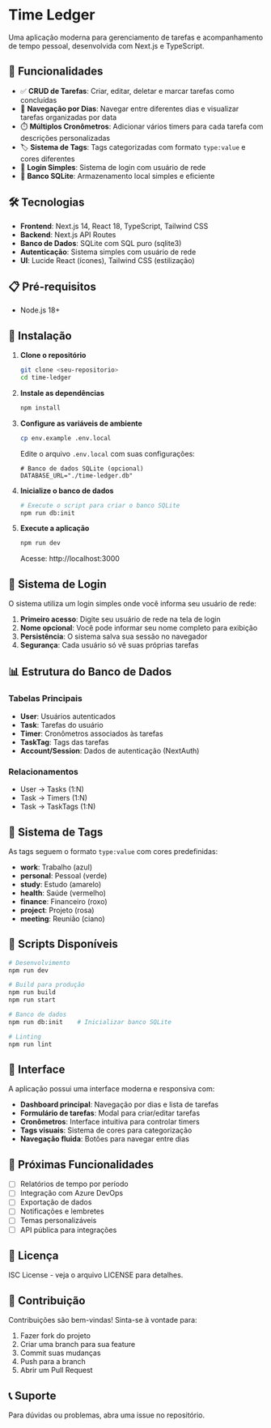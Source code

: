 # Time Ledger

Uma aplicação moderna para gerenciamento de tarefas e acompanhamento de tempo pessoal, desenvolvida com Next.js e TypeScript.

## 🚀 Funcionalidades

- ✅ **CRUD de Tarefas**: Criar, editar, deletar e marcar tarefas como concluídas
- 📅 **Navegação por Dias**: Navegar entre diferentes dias e visualizar tarefas organizadas por data
- ⏱️ **Múltiplos Cronômetros**: Adicionar vários timers para cada tarefa com descrições personalizadas
- 🏷️ **Sistema de Tags**: Tags categorizadas com formato `type:value` e cores diferentes
- 🔐 **Login Simples**: Sistema de login com usuário de rede
- 💾 **Banco SQLite**: Armazenamento local simples e eficiente

## 🛠️ Tecnologias

- **Frontend**: Next.js 14, React 18, TypeScript, Tailwind CSS
- **Backend**: Next.js API Routes
- **Banco de Dados**: SQLite com SQL puro (sqlite3)
- **Autenticação**: Sistema simples com usuário de rede
- **UI**: Lucide React (ícones), Tailwind CSS (estilização)

## 📋 Pré-requisitos

- Node.js 18+

## 🔧 Instalação

1. **Clone o repositório**
   ```bash
   git clone <seu-repositorio>
   cd time-ledger
   ```

2. **Instale as dependências**
   ```bash
   npm install
   ```

3. **Configure as variáveis de ambiente**
   ```bash
   cp env.example .env.local
   ```
   
   Edite o arquivo `.env.local` com suas configurações:
   ```env
   # Banco de dados SQLite (opcional)
   DATABASE_URL="./time-ledger.db"
   ```

4. **Inicialize o banco de dados**
   ```bash
   # Execute o script para criar o banco SQLite
   npm run db:init
   ```

5. **Execute a aplicação**
   ```bash
   npm run dev
   ```

   Acesse: http://localhost:3000

## 🔐 Sistema de Login

O sistema utiliza um login simples onde você informa seu usuário de rede:

1. **Primeiro acesso**: Digite seu usuário de rede na tela de login
2. **Nome opcional**: Você pode informar seu nome completo para exibição
3. **Persistência**: O sistema salva sua sessão no navegador
4. **Segurança**: Cada usuário só vê suas próprias tarefas

## 📊 Estrutura do Banco de Dados

### Tabelas Principais

- **User**: Usuários autenticados
- **Task**: Tarefas do usuário
- **Timer**: Cronômetros associados às tarefas
- **TaskTag**: Tags das tarefas
- **Account/Session**: Dados de autenticação (NextAuth)

### Relacionamentos

- User → Tasks (1:N)
- Task → Timers (1:N)
- Task → TaskTags (1:N)

## 🎨 Sistema de Tags

As tags seguem o formato `type:value` com cores predefinidas:

- **work**: Trabalho (azul)
- **personal**: Pessoal (verde)
- **study**: Estudo (amarelo)
- **health**: Saúde (vermelho)
- **finance**: Financeiro (roxo)
- **project**: Projeto (rosa)
- **meeting**: Reunião (ciano)

## 🚀 Scripts Disponíveis

```bash
# Desenvolvimento
npm run dev

# Build para produção
npm run build
npm run start

# Banco de dados
npm run db:init    # Inicializar banco SQLite

# Linting
npm run lint
```

## 📱 Interface

A aplicação possui uma interface moderna e responsiva com:

- **Dashboard principal**: Navegação por dias e lista de tarefas
- **Formulário de tarefas**: Modal para criar/editar tarefas
- **Cronômetros**: Interface intuitiva para controlar timers
- **Tags visuais**: Sistema de cores para categorização
- **Navegação fluida**: Botões para navegar entre dias

## 🔮 Próximas Funcionalidades

- [ ] Relatórios de tempo por período
- [ ] Integração com Azure DevOps
- [ ] Exportação de dados
- [ ] Notificações e lembretes
- [ ] Temas personalizáveis
- [ ] API pública para integrações

## 📄 Licença

ISC License - veja o arquivo LICENSE para detalhes.

## 🤝 Contribuição

Contribuições são bem-vindas! Sinta-se à vontade para:

1. Fazer fork do projeto
2. Criar uma branch para sua feature
3. Commit suas mudanças
4. Push para a branch
5. Abrir um Pull Request

## 📞 Suporte

Para dúvidas ou problemas, abra uma issue no repositório.
